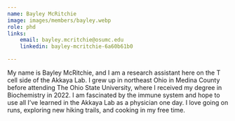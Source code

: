 ```yaml
---
name: Bayley McRitchie
image: images/members/bayley.webp
role: phd
links:
    email: bayley.mcritchie@osumc.edu
    linkedin: bayley-mcritchie-6a60b61b0

---
```


My name is Bayley McRitchie, and I am a research assistant here on the T cell side of the Akkaya Lab. I grew up in northeast Ohio in Medina County before attending The Ohio State University, where I received my degree in Biochemistry in 2022. I am fascinated by the immune system and hope to use all I’ve learned in the Akkaya Lab as a physician one day. I love going on runs, exploring new hiking trails, and cooking in my free time.